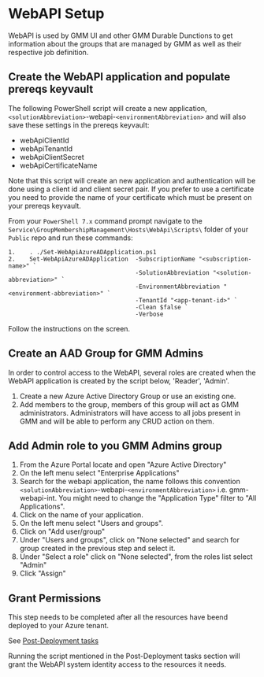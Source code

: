 # WebAPI Setup

WebAPI is used by GMM UI and other GMM Durable Dunctions to get information about the groups that are managed by GMM as well as their respective job definition.

## Create the WebAPI application and populate prereqs keyvault

The following PowerShell script will create a new application, `<solutionAbbreviation>`-webapi-`<environmentAbbreviation>` and will also save these settings in the prereqs keyvault:

-   webApiClientId
-   webApiTenantId
-   webApiClientSecret
-   webApiCertificateName

Note that this script will create an new application and authentication will be done using a client id and client secret pair. If you prefer to use a certificate you need to provide the name of your certificate which must be present on your prereqs keyvault.

From your `PowerShell 7.x` command prompt navigate to the `Service\GroupMembershipManagement\Hosts\WebApi\Scripts\` folder of your `Public` repo and run these commands:

    1.    . ./Set-WebApiAzureADApplication.ps1
    2.    Set-WebApiAzureADApplication	-SubscriptionName "<subscription-name>" `
                                        -SolutionAbbreviation "<solution-abbreviation>" `
                                        -EnvironmentAbbreviation "<environment-abbreviation>" `
                                        -TenantId "<app-tenant-id>" `
                                        -Clean $false `
                                        -Verbose
Follow the instructions on the screen.

## Create an AAD Group for GMM Admins
In order to control access to the WebAPI, several roles are created when the WebAPI application is created by the script below, 'Reader', 'Admin'.

1. Create a new Azure Active Directory Group or use an existing one.
2. Add members to the group, members of this group will act as GMM administrators. Administrators will have access to all jobs present in GMM and will be able to perform any CRUD action on them.

## Add Admin role to you GMM Admins group

1. From the Azure Portal locate and open "Azure Active Directory"
2. On the left menu select "Enterprise Applications"
3. Search for the webapi application, the name follows this convention `<solutionAbbreviation>`-webapi-`<environmentAbbreviation>` i.e. gmm-webapi-int.
You might need to change the "Application Type" filter to "All Applications".
4. Click on the name of your application.
5. On the left menu select "Users and groups".
6. Click on "Add user/group"
7. Under "Users and groups", click on "None selected" and search for group created in the previous step and select it.
8. Under "Select a role" click on "None selected", from the roles list select "Admin"
9. Click "Assign"

## Grant Permissions

This step needs to be completed after all the resources have beend deployed to your Azure tenant.

See [Post-Deployment tasks](../../../../../README.md#post-deployment-tasks)

Running the script mentioned in the Post-Deployment tasks section will grant the WebAPI system identity access to the resources it needs.